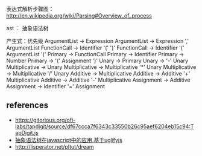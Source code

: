 

表达式解析步骤图：http://en.wikipedia.org/wiki/Parsing#Overview_of_process


ast ： 抽象语法树

产生式：优先级
ArgumentList → Expression
ArgumentList → Expression ',' ArgumentList
FunctionCall  →  Identifier '(' ')'
FunctionCall  →  Identifier '(' ArgumentList ')'
Primary → FunctionCall
Primary → Identifier
Primary → Number
Primary → '(' Assignment ')'
Unary → Primary
Unary → '-' Unary
Multiplicative → Unary
Multiplicative → Multiplicative '*' Unary
Multiplicative → Multiplicative '/' Unary
Additive → Multiplicative
Additive → Additive '+' Multiplicative
Additive → Additive '-' Multiplicative
Assignment → Additive
Assignment → Identifier '=' Assignment

references
----


 - https://gitorious.org/ofi-labs/tapdigit/source/df67ccca7f6343c33550b26c95aef6204eb15c94:TapDigit.js
 - [抽象语法树在javascript中的应用,基于uglifyjs](http://tech.meituan.com/abstract-syntax-tree.html)
 - http://lisperator.net/pltut/dream


